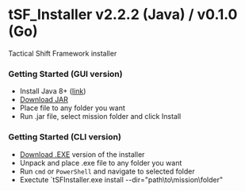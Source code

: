 # tSF_Installer v2.2.2 (Java) / v0.1.0 (Go)
Tactical Shift Framework installer

### Getting Started (GUI version)
- Install Java 8+ ([link](https://www.java.com/download/ie_manual.jsp))
- [Download JAR](https://github.com/10Dozen/tSF_Installer/raw/master/tSF_Installer_v2.2.2.jar)
- Place file to any folder you want
- Run .jar file, select mission folder and click Install


### Getting Started (CLI version)
- [Download .EXE](https://raw.githubusercontent.com/10Dozen/tSF_Installer/master/tSF_Installer_Go_v0.1.0.zip) version of the installer
- Unpack and place .exe file to any folder you want
- Run `cmd` or `PowerShell` and navigate to selected folder
- Exectute `tSFInstaller.exe install --dir="path\to\mission\folder"
